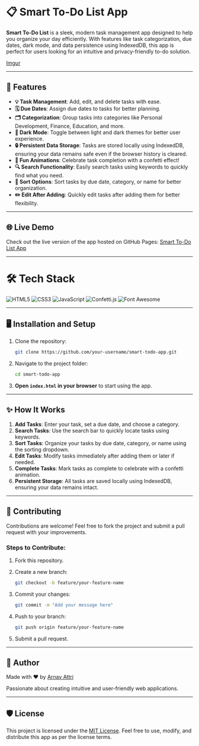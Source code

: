 # 📋 Smart To-Do List App

**Smart To-Do List** is a sleek, modern task management app designed to help you organize your day efficiently. With features like task categorization, due dates, dark mode, and data persistence using IndexedDB, this app is perfect for users looking for an intuitive and privacy-friendly to-do solution.

[Imgur](https://imgur.com/SzW7jhY)

---

## 🚀 Features

- **💡 Task Management**: Add, edit, and delete tasks with ease.
- **🗓️ Due Dates**: Assign due dates to tasks for better planning.
- **🗂 Categorization**: Group tasks into categories like Personal Development, Finance, Education, and more.
- **🌙 Dark Mode**: Toggle between light and dark themes for better user experience.
- **🔒 Persistent Data Storage**: Tasks are stored locally using IndexedDB, ensuring your data remains safe even if the browser history is cleared.
- **🎉 Fun Animations**: Celebrate task completion with a confetti effect!
- **🔍 Search Functionality**: Easily search tasks using keywords to quickly find what you need.
- **🎨 Sort Options**: Sort tasks by due date, category, or name for better organization.
- **✏️ Edit After Adding**: Quickly edit tasks after adding them for better flexibility.

---

## 🌐 Live Demo

Check out the live version of the app hosted on GitHub Pages:
[Smart To-Do List App](https://yourarnav.github.io/get.it.done/)

---

# 🛠️ Tech Stack

![HTML5](https://img.shields.io/badge/HTML5-E34F26?style=for-the-badge&logo=html5&logoColor=white)
![CSS3](https://img.shields.io/badge/CSS3-1572B6?style=for-the-badge&logo=css3&logoColor=white)
![JavaScript](https://img.shields.io/badge/JavaScript-F7DF1E?style=for-the-badge&logo=javascript&logoColor=black)
![Confetti.js](https://img.shields.io/badge/Confetti.js-FF69B4?style=for-the-badge&logo=javascript&logoColor=white)
![Font Awesome](https://img.shields.io/badge/Font_Awesome-339AF0?style=for-the-badge&logo=fontawesome&logoColor=white)

---

## 🖥️ Installation and Setup

1. Clone the repository:

   ```bash
   git clone https://github.com/your-username/smart-todo-app.git
   ```

2. Navigate to the project folder:

   ```bash
   cd smart-todo-app
   ```

3. **Open `index.html` in your browser** to start using the app.

---

## ✨ How It Works

1. **Add Tasks**: Enter your task, set a due date, and choose a category.
2. **Search Tasks**: Use the search bar to quickly locate tasks using keywords.
3. **Sort Tasks**: Organize your tasks by due date, category, or name using the sorting dropdown.
4. **Edit Tasks**: Modify tasks immediately after adding them or later if needed.
5. **Complete Tasks**: Mark tasks as complete to celebrate with a confetti animation.
6. **Persistent Storage**: All tasks are saved locally using IndexedDB, ensuring your data remains intact.

---

## 🖤 Contributing

Contributions are welcome! Feel free to fork the project and submit a pull request with your improvements.

### Steps to Contribute:

1. Fork this repository.

2. Create a new branch:

   ```bash
   git checkout -b feature/your-feature-name
   ```

3. Commit your changes:

   ```bash
   git commit -m "Add your message here"
   ```

4. Push to your branch:

   ```bash
   git push origin feature/your-feature-name
   ```

5. Submit a pull request.

---

## 🤝 Author

Made with ❤️ by [Arnav Attri](https://github.com/yourarnav) 

Passionate about creating intuitive and user-friendly web applications.

---

## 🛡️ License

This project is licensed under the [MIT License](https://chatgpt.com/c/LICENSE). Feel free to use, modify, and distribute this app as per the license terms.

